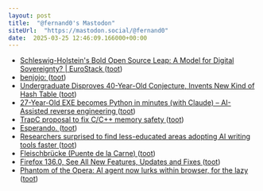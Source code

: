 ```yaml
---
layout: post
title:  "@fernand0's Mastodon"
siteUrl:  "https://mastodon.social/@fernand0"
date:  2025-03-25 12:46:09.166000+00:00
---
```

*  [Schleswig-Holstein's Bold Open Source Leap: A Model for Digital Sovereignty? \| EuroStack ](https://euro-stack.com/blog/2025/3/schleswig-holstein-open-source-digital-sovereignt) ([toot](https://mastodon.social/@fernand0/114223138024025951))
*  [benjojo: ](https://benjojo.co.uk/u/benjojo/h/cR4dJWj3KZltPv3rq) ([toot](https://mastodon.social/@fernand0/114222815595334591))
*  [Undergraduate Disproves 40-Year-Old Conjecture, Invents New Kind of Hash Table ](https://www.wired.com/story/undergraduate-upends-a-40-year-old-data-science-conjecture) ([toot](https://mastodon.social/@fernand0/114222608475070528))
*  [27-Year-Old EXE becomes Python in minutes (with Claude) – AI-Assisted reverse engineering  ](https://blog.adafruit.com/2025/02/27/27-year-old-exe-becomes-python-in-minutes-with-claude-ai-assisted-reverse-engineering/) ([toot](https://mastodon.social/@fernand0/114222404261975315))
*  [TrapC proposal to fix C/C++ memory safety ](https://www.infoworld.com/article/3836025/trapc-proposal-to-fix-c-c-memory-safety.htm) ([toot](https://mastodon.social/@fernand0/114220688303693483))
*  [Esperando. ](https://avecesunafoto.wordpress.com/2025/03/24/esperando-2) ([toot](https://mastodon.social/@fernand0/114218929792139696))
*  [Researchers surprised to find less-educated areas adopting AI writing tools faster ](https://arstechnica.com/ai/2025/03/researchers-surprised-to-find-less-educated-areas-adopting-ai-writing-tools-faster) ([toot](https://mastodon.social/@fernand0/114218433183907978))
*  [Fleischbrücke (Puente de la Carne) ](https://www.flickr.com/photos/fernand0/54374724971) ([toot](https://mastodon.social/@fernand0/114218363487239839))
*  [Firefox  136.0, See All New Features, Updates and Fixes ](https://www.mozilla.org/en-US/firefox/136.0/releasenotes) ([toot](https://mastodon.social/@fernand0/114217324364889556))
*  [Phantom of the Opera: AI agent now lurks within browser, for the lazy ](https://www.theregister.com/2025/03/03/phantom_of_the_opera_browser) ([toot](https://mastodon.social/@fernand0/114217082383987243))
